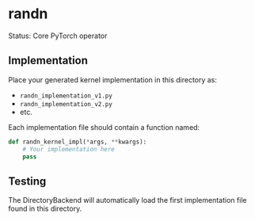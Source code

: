 # randn

Status: Core PyTorch operator

## Implementation

Place your generated kernel implementation in this directory as:
- `randn_implementation_v1.py`
- `randn_implementation_v2.py`
- etc.

Each implementation file should contain a function named:
```python
def randn_kernel_impl(*args, **kwargs):
    # Your implementation here
    pass
```

## Testing

The DirectoryBackend will automatically load the first implementation file found in this directory.
